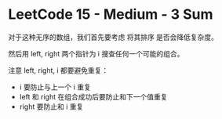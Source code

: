 # LeetCode 15 - Medium - 3 Sum

对于这种无序的数组，我们首先要考虑 将其排序 是否会降低复杂度。

然后用 left, right 两个指针为 i 搜查任何一个可能的组合。

注意 left, right, i 都要避免重复：

- i 要防止与上一个 i 重复
- left 和 right 在组合成功后要防止和下一个值重复
- right 要防止和 i 重复
